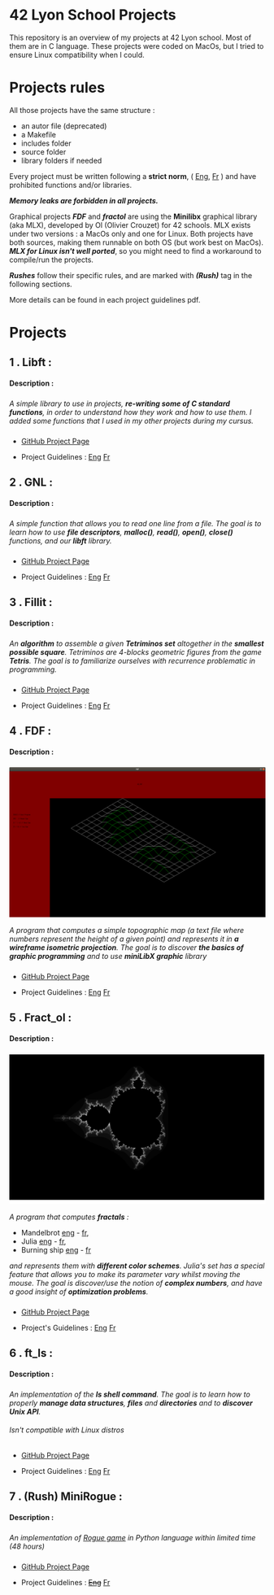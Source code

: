 # 42 Lyon School Projects

This repository is an overview of my projects at 42 Lyon school. Most of them are in C language.
These projects were coded on MacOs, but I tried to ensure Linux compatibility when I could.

# Projects rules

All those projects have the same structure :

* an autor file (deprecated)
* a Makefile
* includes folder
* source folder
* library folders if needed

Every project must be written following a **strict norm**, ( [Eng](https://github.com/Cerveaulent/42_Lyon_School_Projects/blob/master/norm/norme.en.pdf), [Fr](https://github.com/Cerveaulent/42_Lyon_School_Projects/blob/master/norm/norme.fr.pdf) ) and have prohibited functions and/or libraries.

***Memory leaks are forbidden in all projects.***

Graphical projects  ***FDF*** and ***fractol*** are using the **Minilibx** graphical library (aka MLX), developed by Ol (Olivier Crouzet) for 42 schools. MLX exists under two versions : a MacOs only and one for Linux. Both projects have both sources, making them runnable on both OS (but work best on MacOs). ***MLX for Linux isn't well ported***, so you might need to find a workaround to compile/run the projects.

***Rushes*** follow their specific rules, and are marked with ***(Rush)*** tag in the following sections.

More details can be found in each project guidelines pdf.

# Projects

##  1 . Libft : 

<h4> Description : 

###
  
  *A simple library to use in projects, **re-writing some of C standard functions**, in order to understand how they work and how to use them. I added some functions that I used in my other projects during my cursus.*
  
###
  
* [GitHub Project Page](https://github.com/Cerveaulent/Libft/blob/master/README.md)

* Project Guidelines :  [Eng](https://github.com/Cerveaulent/Libft/blob/83072955a711f058f9fd51fb1f49ac21de476297/subjects/libft.en.pdf)   [Fr](https://github.com/Cerveaulent/Libft/blob/83072955a711f058f9fd51fb1f49ac21de476297/subjects/libft.fr.pdf)

## 2 . GNL :

<h4> Description : 
  
###
  
  *A simple function that allows you to read one line from a file.*
  *The goal is to learn how to use **file descriptors**,  **malloc()**, **read()**, **open()**, **close()** functions, and our **libft** library.*
  
###

* [GitHub Project Page](https://github.com/Cerveaulent/GNL/blob/master/README.md)

* Project Guidelines :  [Eng](https://github.com/Cerveaulent/GNL/blob/e4339de7e288276e5a1cdbc9c71418a40b4a55d8/subjects/get_next_line.en.pdf)   [Fr](https://github.com/Cerveaulent/GNL/blob/e4339de7e288276e5a1cdbc9c71418a40b4a55d8/subjects/get_next_line.pdf)

## 3 . Fillit :

<h4> Description : 
  
###
  
  *An **algorithm** to assemble a given **Tetriminos set** altogether in the **smallest possible square**. Tetriminos are 4-blocks geometric figures from the game **Tetris**.*
  *The goal is to familiarize ourselves with recurrence problematic in programming.*
  
###

* [GitHub Project Page](https://github.com/Cerveaulent/Fillit/blob/master/README.md)

* Project Guidelines :  [Eng](https://github.com/Cerveaulent/Fillit/blob/e3a431d8f3ff669dbac3d4e005860965ecc61023/subjects/fillit.en.pdf)   [Fr](https://github.com/Cerveaulent/Fillit/blob/e3a431d8f3ff669dbac3d4e005860965ecc61023/subjects/fillit.fr.pdf)

## 4 . FDF :

<h4> Description : 
  
###
  
  ![FDF](https://github.com/Cerveaulent/42_Lyon_School_Projects/blob/master/screenshots/screen_fdf.png)
  
  *A program that computes a simple topographic map (a text file where numbers represent the height of a given point)  and represents it in **a wireframe isometric projection**. The goal is to discover **the basics of graphic programming** and to use **miniLibX graphic** library*
  
###

* [GitHub Project Page](https://github.com/Cerveaulent/FDF/blob/master/README.md)

* Project Guidelines :  [Eng](https://github.com/Cerveaulent/FDF/blob/bceedc8b1604b0816c2e2d3a1245975dfe028fd6/subjects/fdf.en.pdf)   [Fr](https://github.com/Cerveaulent/FDF/blob/bceedc8b1604b0816c2e2d3a1245975dfe028fd6/subjects/fdf.fr.pdf)

## 5 . Fract_ol :

<h4> Description : 
  
###
  
  ![Mandelbrot](https://github.com/Cerveaulent/42_Lyon_School_Projects/blob/master/screenshots/Screenshot%20from%202020-05-17%2018-04-20.png)
  
  *A program that computes **fractals** :*
  * Mandelbrot [eng](https://en.wikipedia.org/wiki/Mandelbrot_set) - [fr](https://fr.wikipedia.org/wiki/Ensemble_de_Mandelbrot), 
  * Julia [eng](https://en.wikipedia.org/wiki/Julia_set) - [fr](https://fr.wikipedia.org/wiki/Ensemble_de_Julia), 
  * Burning ship [eng](https://en.wikipedia.org/wiki/Burning_Ship_fractal) - [fr](https://fr.wikipedia.org/wiki/Fractale_burning_ship)
   
  *and represents them with **different color schemes**. Julia's set has a special feature that allows you to make its parameter vary whilst moving the mouse. The goal is discover/use the notion of **complex numbers**, and have a good insight of **optimization problems**.*
 
###

* [GitHub Project Page](https://github.com/Cerveaulent/fractol/blob/master/README.md)

* Project's Guidelines :  [Eng](https://github.com/Cerveaulent/fractol/blob/5871f028836db33dcde22ae43c82c7fd649b4307/subjects/fract_ol.en.pdf)   [Fr](https://github.com/Cerveaulent/fractol/blob/5871f028836db33dcde22ae43c82c7fd649b4307/subjects/fract_ol.fr.pdf)

## 6 . ft_ls :

<h4> Description : 
  
###
  
  *An implementation of the **ls shell command**. The goal is to learn how to properly **manage data structures**, **files** and **directories** and to **discover Unix API**.*
  
  <h6> Isn't compatible with Linux distros
  
###

* [GitHub Project Page](https://github.com/Cerveaulent/ft_ls/blob/master/README.md)

* Project Guidelines :  [Eng](https://github.com/Cerveaulent/ft_ls/blob/e679c5dc9d9ca3b92f7b98819afa4f3e3ae72580/subjects/ft_ls.en.pdf)   [Fr](https://github.com/Cerveaulent/ft_ls/blob/e679c5dc9d9ca3b92f7b98819afa4f3e3ae72580/subjects/ft_ls.pdf)

## 7 . (Rush) MiniRogue :

<h4> Description : 
  
###
  
  *An implementation of [Rogue game](https://en.wikipedia.org/wiki/Roguelike) in Python language within limited time (48 hours)*
  
###

* [GitHub Project Page](https://github.com/Cerveaulent/Rush_MiniRogue/blob/master/README.md)

* Project Guidelines :  ~~[Eng]()~~  [Fr](https://github.com/Cerveaulent/Rush_MiniRogue/blob/c39804864a69ca8b34eb449b19458bef3dccba97/subjects/ft_minirogue.pdf)
